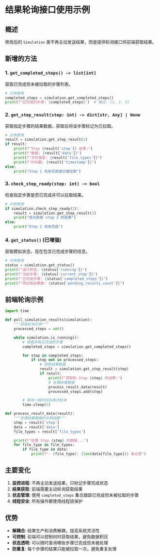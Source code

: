 # 结果轮询接口使用示例

## 概述

修改后的 `Simulation` 类不再主动发送结果，而是提供轮询接口供前端获取结果。

## 新增的方法

### 1. `get_completed_steps() -> list[int]`

获取已完成但未被拉取的步骤列表。

```python
# 示例使用
completed_steps = simulation.get_completed_steps()
print(f"已完成的步骤: {completed_steps}")  # 输出: [1, 2, 3]
```

### 2. `get_step_result(step: int) -> dict[str, Any] | None`

获取指定步骤的结果数据，获取后将该步骤标记为已拉取。

```python
# 示例使用
result = simulation.get_step_result(1)
if result:
    print(f"Step {result['step']} 结果:")
    print(f"数据: {result['data']}")
    print(f"文件类型: {result['file_types']}")
    print(f"时间戳: {result['timestamp']}")
else:
    print("Step 1 尚未完成或已被拉取")
```

### 3. `check_step_ready(step: int) -> bool`

检查指定步骤是否已完成并可以拉取结果。

```python
# 示例使用
if simulation.check_step_ready(2):
    result = simulation.get_step_result(2)
    print("成功获取 step 2 的结果")
else:
    print("Step 2 尚未完成")
```

### 4. `get_status()` (已增强)

获取模拟状态，现在包含已完成步骤的信息。

```python
# 示例使用
status = simulation.get_status()
print(f"运行状态: {status['running']}")
print(f"当前步骤: {status['current_step']}")
print(f"已完成步骤: {status['completed_steps']}")
print(f"待拉取结果数: {status['pending_results_count']}")
```

## 前端轮询示例

```python
import time

def poll_simulation_results(simulation):
    """前端轮询示例"""
    processed_steps = set()

    while simulation.is_running():
        # 获取所有已完成的步骤
        completed_steps = simulation.get_completed_steps()

        for step in completed_steps:
            if step not in processed_steps:
                # 获取结果数据
                result = simulation.get_step_result(step)
                if result:
                    print(f"获取到 Step {step} 的结果:")
                    # 处理结果数据
                    process_result_data(result)
                    processed_steps.add(step)

        # 等待一段时间后再次轮询
        time.sleep(2)

def process_result_data(result):
    """处理结果数据的示例函数"""
    step = result['step']
    data = result['data']
    file_types = result['file_types']

    print(f"处理 Step {step} 的数据...")
    for file_type in file_types:
        if file_type in data:
            print(f"- {file_type}: {len(data[file_type])} 条记录")
```

## 主要变化

1. **监控进程**: 不再主动发送结果，只标记步骤完成状态
2. **结果获取**: 前端需要主动轮询获取结果
3. **状态管理**: 使用 `completed_steps` 集合跟踪已完成但未被拉取的步骤
4. **线程安全**: 所有操作都使用线程锁保护

## 优势

- **解耦合**: 结果生产和消费解耦，提高系统灵活性
- **可控制**: 前端可以控制何时获取结果，避免数据积压
- **状态透明**: 可以随时查询哪些步骤已完成但未被处理
- **防重复**: 每个步骤的结果只能被拉取一次，避免重复处理

